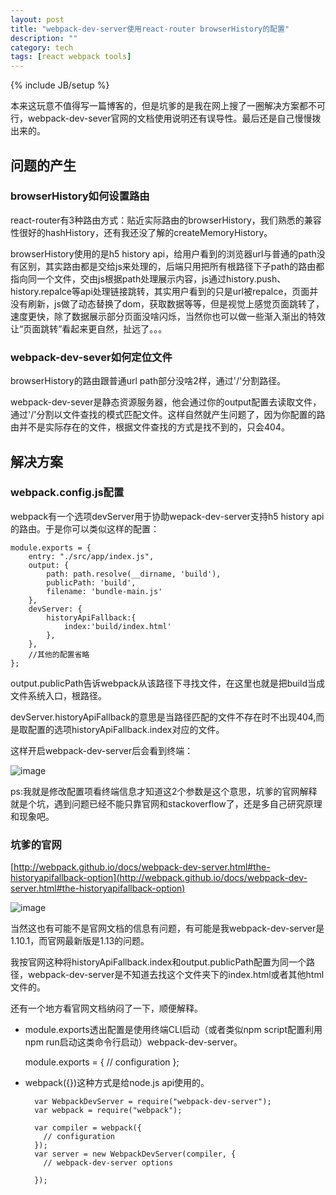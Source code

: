 ```yaml
---
layout: post
title: "webpack-dev-server使用react-router browserHistory的配置"
description: ""
category: tech
tags: [react webpack tools]
---
```

{% include JB/setup %}

本来这玩意不值得写一篇博客的，但是坑爹的是我在网上搜了一圈解决方案都不可行，webpack-dev-sever官网的文档使用说明还有误导性。最后还是自己慢慢拨出来的。

## 问题的产生

###  browserHistory如何设置路由

react-router有3种路由方式：贴近实际路由的browserHistory，我们熟悉的兼容性很好的hashHistory，还有我还没了解的createMemoryHistory。

browserHistory使用的是h5 history api，给用户看到的浏览器url与普通的path没有区别，其实路由都是交给js来处理的，后端只用把所有根路径下子path的路由都指向同一个文件，交由js根据path处理展示内容，js通过history.push、history.repalce等api处理链接跳转，其实用户看到的只是url被repalce，页面并没有刷新，js做了动态替换了dom，获取数据等等，但是视觉上感觉页面跳转了，速度更快，除了数据展示部分页面没啥闪烁，当然你也可以做一些渐入渐出的特效让“页面跳转”看起来更自然，扯远了。。。


### webpack-dev-sever如何定位文件

browserHistory的路由跟普通url path部分没啥2样，通过'/'分割路径。

webpack-dev-sever是静态资源服务器，他会通过你的output配置去读取文件，通过'/'分割以文件查找的模式匹配文件。这样自然就产生问题了，因为你配置的路由并不是实际存在的文件，根据文件查找的方式是找不到的，只会404。

## 解决方案

### webpack.config.js配置

webpack有一个选项devServer用于协助wepack-dev-server支持h5 history api的路由。于是你可以类似这样的配置：

	module.exports = {
	    entry: "./src/app/index.js",
	    output: {
	        path: path.resolve(__dirname, 'build'),
	        publicPath: 'build',
	        filename: 'bundle-main.js'
	    },
	    devServer: {
	        historyApiFallback:{
	            index:'build/index.html'
	        },
	    },
	    //其他的配置省略
	};

output.publicPath告诉webpack从该路径下寻找文件，在这里也就是把build当成文件系统入口，根路径。

devServer.historyApiFallback的意思是当路径匹配的文件不存在时不出现404,而是取配置的选项historyApiFallback.index对应的文件。

这样开启webpack-dev-server后会看到终端：

![image](https://echizen.github.io/assets/blog-img/20160705.png)

ps:我就是修改配置项看终端信息才知道这2个参数是这个意思，坑爹的官网解释就是个坑，遇到问题已经不能只靠官网和stackoverflow了，还是多自己研究原理和现象吧。

### 坑爹的官网

[http://webpack.github.io/docs/webpack-dev-server.html#the-historyapifallback-option](http://webpack.github.io/docs/webpack-dev-server.html#the-historyapifallback-option)

![image](https://echizen.github.io/assets/blog-img/QQ20160705-0@2x.png)

当然这也有可能不是官网文档的信息有问题，有可能是我webpack-dev-server是1.10.1，而官网最新版是1.13的问题。

我按官网这种将historyApiFallback.index和output.publicPath配置为同一个路径，webpack-dev-server是不知道去找这个文件夹下的index.html或者其他html文件的。


还有一个地方看官网文档纳闷了一下，顺便解释。

- module.exports透出配置是使用终端CLI启动（或者类似npm script配置利用npm run启动这类命令行启动）webpack-dev-server。

	module.exports = {
	    // configuration
	};
	
- webpack({})这种方式是给node.js api使用的。


		var WebpackDevServer = require("webpack-dev-server");
		var webpack = require("webpack");
		
		var compiler = webpack({
		  // configuration
		});
		var server = new WebpackDevServer(compiler, {
		  // webpack-dev-server options
		
		});
